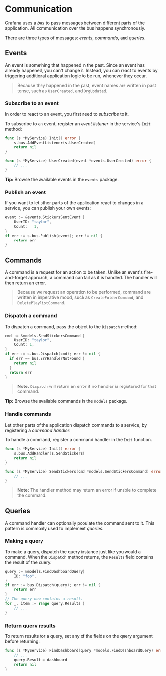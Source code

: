 # Communication

Grafana uses a _bus_ to pass messages between different parts of the application. All communication over the bus happens synchronously.

There are three types of messages: _events_, _commands_, and _queries_.

## Events

An event is something that happened in the past. Since an event has already happened, you can't change it. Instead, you can react to events by triggering additional application logic to be run, whenever they occur.

> Because they happened in the past, event names are written in past tense, such as `UserCreated`, and `OrgUpdated`.

### Subscribe to an event

In order to react to an event, you first need to _subscribe_ to it. 

To subscribe to an event, register an _event listener_ in the service's `Init` method:

```go
func (s *MyService) Init() error {
    s.bus.AddEventListener(s.UserCreated)
    return nil
}

func (s *MyService) UserCreated(event *events.UserCreated) error {
    // ...
}
```

**Tip:** Browse the available events in the `events` package.

### Publish an event

If you want to let other parts of the application react to changes in a service, you can publish your own events:

```go
event := &events.StickersSentEvent {
    UserID: "taylor",
    Count:   1,
}
if err := s.bus.Publish(event); err != nil {
    return err
}
```

## Commands

A command is a request for an action to be taken. Unlike an event's fire-and-forget approach, a command can fail as it is handled. The handler will then return an error.

> Because we request an operation to be performed, command are written in imperative mood, such as `CreateFolderCommand`, and `DeletePlaylistCommand`.

### Dispatch a command

To dispatch a command, pass the object to the `Dispatch` method:

```go
cmd := &models.SendStickersCommand {
    UserID: "taylor",
    Count: 1,
}
if err := s.bus.Dispatch(cmd); err != nil {
  if err == bus.ErrHandlerNotFound {
    return nil
  }
  return err
}
```

> **Note:** `Dispatch` will return an error if no handler is registered for that command.

**Tip:** Browse the available commands in the `models` package.

### Handle commands

Let other parts of the application dispatch commands to a service, by registering a _command handler_:

To handle a command, register a command handler in the `Init` function.

```go
func (s *MyService) Init() error {
    s.bus.AddHandler(s.SendStickers)
    return nil
}

func (s *MyService) SendStickers(cmd *models.SendStickersCommand) error {
    // ...
}
```

> **Note:** The handler method may return an error if unable to complete the command.

## Queries

A command handler can optionally populate the command sent to it. This pattern is commonly used to implement _queries_.

### Making a query

To make a query, dispatch the query instance just like you would a command. When the `Dispatch` method returns, the `Results` field contains the result of the query.

```go
query := &models.FindDashboardQuery{
    ID: "foo",
}
if err := bus.Dispatch(query); err != nil {
    return err
}
// The query now contains a result.
for _, item := range query.Results {
    // ...
}
```

### Return query results

To return results for a query, set any of the fields on the query argument before returning:

```go
func (s *MyService) FindDashboard(query *models.FindDashboardQuery) error {
    // ...
    query.Result = dashboard
    return nil
}
```
